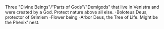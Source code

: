 Three "Divine Beings"/"Parts of Gods"/"Demigods" that live in Venistra and were created by a God. Protect nature above all else.
-Boloteus Deus, protector of Grimlem
-Flower being
-Arbor Deus, the Tree of Life. Might be the Phenix' nest.